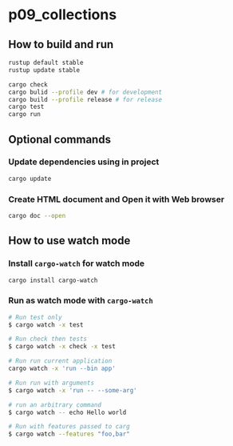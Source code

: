 # p09_collections

## How to build and run

```bash
rustup default stable
rustup update stable

cargo check
cargo bulid --profile dev # for development
cargo build --profile release # for release
cargo test
cargo run
```

## Optional commands

### Update dependencies using in project

```bash
cargo update
```

### Create HTML document and Open it with Web browser

```bash
cargo doc --open
```

## How to use watch mode

### Install `cargo-watch` for watch mode

```bash
cargo install cargo-watch
```

### Run as watch mode with `cargo-watch`

```bash
# Run test only
$ cargo watch -x test

# Run check then tests
$ cargo watch -x check -x test

# Run run current application
cargo watch -x 'run --bin app'

# Run run with arguments
$ cargo watch -x 'run -- --some-arg'

# run an arbitrary command
$ cargo watch -- echo Hello world

# Run with features passed to carg
$ cargo watch --features "foo,bar"
```
